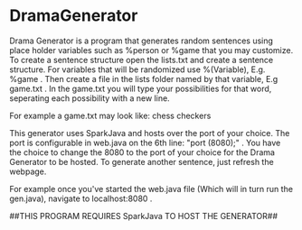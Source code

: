 # DramaGenerator
Drama Generator is a program that generates random sentences using place holder variables such as %person or %game that you may customize. To create a sentence structure open the lists.txt and create a sentence structure. For variables that will be randomized use %(Variable), E.g. %game . Then create a file in the lists folder named by that variable, E.g game.txt . In the game.txt you will type your possibilities for that word, seperating each possibility with a new line. 

For example a game.txt may look like:
chess
checkers

This generator uses SparkJava and hosts over the port of your choice. The port is configurable in web.java on the 6th line: "port (8080);" . You have the choice to change the 8080 to the port of your choice for the Drama Generator to be hosted. To generate another sentence, just refresh the webpage.

For example once you've started the web.java file (Which will in turn run the gen.java), navigate to localhost:8080 . 

##THIS PROGRAM REQUIRES SparkJava TO HOST THE GENERATOR##
